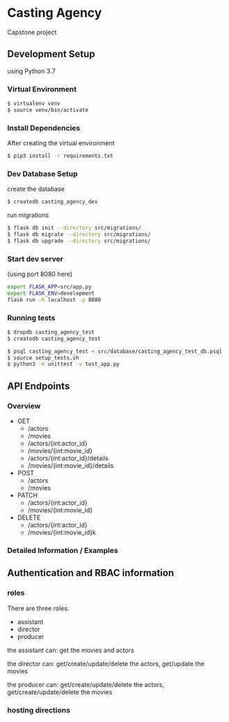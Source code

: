 # Casting Agency
Capstone project

## Development Setup
using Python 3.7

### Virtual Environment
```bash
$ virtualenv venv
$ source venv/bin/activate
```

### Install Dependencies
After creating the virtual environment
```bash
$ pip3 install -r requirements.txt
```

### Dev Database Setup
create the database
```bash
$ createdb casting_agency_dev
```

run migrations
```bash
$ flask db init --directory src/migrations/
$ flask db migrate --directory src/migrations/
$ flask db upgrade --directory src/migrations/
```

### Start dev server
(using port 8080 here)
```bash
export FLASK_APP=src/app.py
export FLASK_ENV=development
flask run -h localhost -p 8080
```

### Running tests
```bash
$ dropdb casting_agency_test
$ createdb casting_agency_test

$ psql casting_agency_test < src/database/casting_agency_test_db.psql
$ source setup_tests.sh
$ python3 -m unittest -v test_app.py
```


## API Endpoints
### Overview
  * GET
    * /actors
    * /movies
    * /actors/{int:actor_id}
    * /movies/{int:movie_id}
    * /actors/{int:actor_id}/details
    * /movies/{int:movie_id}/details
  * POST
    * /actors
    * /movies
  * PATCH
    * /actors/{int:actor_id}
    * /movies/{int:movie_id}
  * DELETE
    * /actors/{int:actor_id}
    * /movies/{int:movie_id}k

### Detailed Information / Examples



## Authentication and RBAC information
### roles
There are three roles:
- assistant
- director
- producer

the assistant can:
get the movies and actors

the director can:
get/create/update/delete the actors, get/update the movies

the producer can:
get/create/update/delete the actors, get/create/update/delete the movies


### hosting directions

